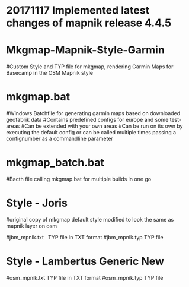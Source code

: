 # 20171117 Implemented latest changes of mapnik release 4.4.5

# Mkgmap-Mapnik-Style-Garmin
#Custom Style and TYP file for mkgmap, rendering Garmin Maps for Basecamp in the OSM Mapnik style

# mkgmap.bat
#Windows Batchfile for generating garmin maps based on downloaded geofabrik data
#Contains predefined configs for europe and some test-areas
#Can be extended with your own areas
#Can be run on its own by executing the default config or can be called multiple times passing a confignumber as a commandline parameter

# mkgmap_batch.bat 
#Bacth file calling mkgmap.bat for multiple builds in one go
  
# Style - Joris
#original copy of mkgmap default style modified to look the same as mapnik layer on osm

#jbm_mpnik.txt   TYP file in TXT format
#jbm_mpnik.typ   TYP file

# Style - Lambertus Generic New
#osm_mpnik.txt   TYP file in TXT format
#osm_mpnik.typ   TYP file

